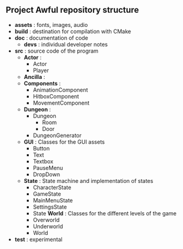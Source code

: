 ## Project Awful repository structure

- **assets** : fonts, images, audio 
- **build** : destination for compilation with CMake
- **doc** : documentation of code
  - **devs** : individual developer notes
- **src** : source code of the program
  - **Actor** : 
    - Actor
    - Player
  - **Ancilla** : 
  - **Components** : 
    - AnimationComponent
    - HitboxComponent
    - MovementComponent
  - **Dungeon** : 
    - Dungeon
      - Room
      - Door
    - DungeonGenerator
  - **GUI** : Classes for the GUI assets
    - Button
    - Text
    - Textbox
    - PauseMenu
    - DropDown
  - **State** : State machine and implementation of states
    - CharacterState
    - GameState
    - MainMenuState
    - SettingsState
    - State
  **World** : Classes for the different levels of the game
    - Overworld
    - Underworld
    - World
- **test** : experimental 
